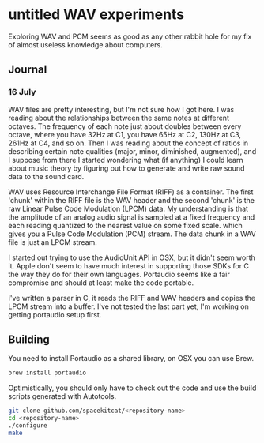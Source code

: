 # untitled WAV experiments

Exploring WAV and PCM seems as good as any other rabbit hole for my fix of almost useless knowledge about computers.

## Journal

### 16 July

WAV files are pretty interesting, but I'm not sure how I got here. I was reading about the relationships between the same notes at different octaves. The frequency of each note just about doubles between every octave, where you have 32Hz at C1, you have 65Hz at C2, 130Hz at C3, 261Hz at C4, and so on. Then I was reading about the concept of ratios in describing certain note qualities (major, minor, diminished, augmented), and I suppose from there I started wondering what (if anything) I could learn about music theory by figuring out how to generate and write raw sound data to the sound card.

WAV uses Resource Interchange File Format (RIFF) as a container. The first 'chunk' within the RIFF file is the WAV header and the second 'chunk' is the raw Linear Pulse Code Modulation (LPCM) data. My understanding is that the amplitude of an analog audio signal is sampled at a fixed frequency and each reading quantized to the nearest value on some fixed scale. which gives you a Pulse Code Modulation (PCM) stream. The data chunk in a WAV file is just an LPCM stream.

I started out trying to use the AudioUnit API in OSX, but it didn't seem worth it. Apple don't seem to have much interest in supporting those SDKs for C the way they do for their own languages. Portaudio seems like a fair compromise and should at least make the code portable.

I've written a parser in C, it reads the RIFF and WAV headers and copies the LPCM stream into a buffer. I've not tested the last part yet, I'm working on getting portaudio setup first.

## Building

You need to install Portaudio as a shared library, on OSX you can use Brew.

```bash
brew install portaudio
```

Optimistically, you should only have to check out the code and use the build scripts generated with Autotools.

```bash
git clone github.com/spacekitcat/<repository-name>
cd <repository-name>
./configure
make
```
